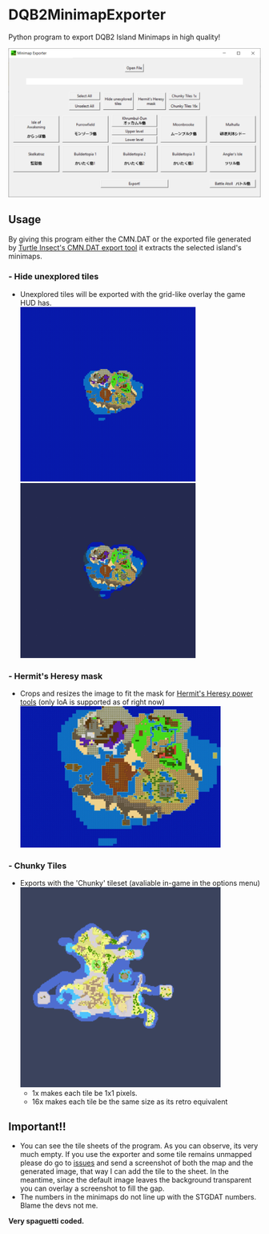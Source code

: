 # DQB2MinimapExporter
Python program to export DQB2 Island Minimaps in high quality!

<img src="./Screenshots/Screenshot1.png" data-canonical-ssrc="./Screenshots/Screenshot1.png" width="600" />

## Usage
By giving this program either the CMN.DAT or the exported file generated by [Turtle Insect's CMN.DAT export tool](https://github.com/turtle-insect/DQB2) it extracts the selected island's minimaps.

### - Hide unexplored tiles
- Unexplored tiles will be exported with the grid-like overlay the game HUD has.<br>
<img src="./Screenshots/IoA_Visible.png" data-canonical-ssrc="./Screenshots/IoA_Visible.png" width="350" /> <img src="./Screenshots/IoA_Hidden.png" data-canonical-ssrc="./Screenshots/IoA_Hidden.png" width="350" />
### - Hermit's Heresy mask
- Crops and resizes the image to fit the mask for [Hermit's Heresy power tools](https://github.com/default-kramer/HermitsHeresy) (only IoA is supported as of right now)<br><img src="./Screenshots/IoA_Heresy.png" data-canonical-ssrc="./Screenshots/IoA_Heresy.png" width="400" />
### - Chunky Tiles
- Exports with the 'Chunky' tileset (avaliable in-game in the options menu)<br><img src="./Screenshots/Furrowfield.png" data-canonical-ssrc="./Screenshots/Furrowfield.png" width="400" />
  - 1x makes each tile be 1x1 pixels.
  - 16x makes each tile be the same size as its retro equivalent



## Important!!
- You can see the tile sheets of the program. As you can observe, its very much empty. If you use the exporter and some tile remains unmapped please do go to [issues](https://github.com/Sapphire645/DQB2MinimapExporter/issues) and send a screenshot of both the map and the generated image, that way I can add the tile to the sheet. In the meantime, since the default image leaves the background transparent you can overlay a screenshot to fill the gap.
- The numbers in the minimaps do not line up with the STGDAT numbers. Blame the devs not me.

**Very spaguetti coded.**

